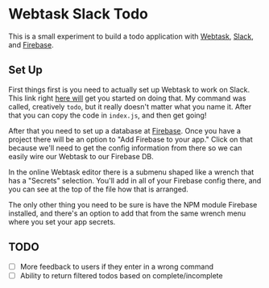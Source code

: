 # Webtask Slack Todo

This is a small experiment to build a todo application with [Webtask](https://webtask.io/), [Slack](https://slack.com/), and [Firebase](https://firebase.google.com/).

## Set Up

First things first is you need to actually set up Webtask to work on Slack. This link right [here will](https://webtask.io/slack) get you started on doing that. My command was called, creatively `todo`, but it really doesn't matter what you name it. After that you can copy the code in `index.js`, and then get going!

After that you need to set up a database at [Firebase](https://firebase.google.com/). Once you have a project there will be an option to "Add Firebase to your app." Click on that because we'll need to get the config information from there so we can easily wire our Webtask to our Firebase DB.

In the online Webtask editor there is a submenu shaped like a wrench that has a "Secrets" selection. You'll add in all of your Firebase config there, and you can see at the top of the file how that is arranged.

The only other thing you need to be sure is have the NPM module Firebase installed, and there's an option to add that from the same wrench menu where you set your app secrets.

## TODO

- [ ] More feedback to users if they enter in a wrong command
- [ ] Ability to return filtered todos based on complete/incomplete
